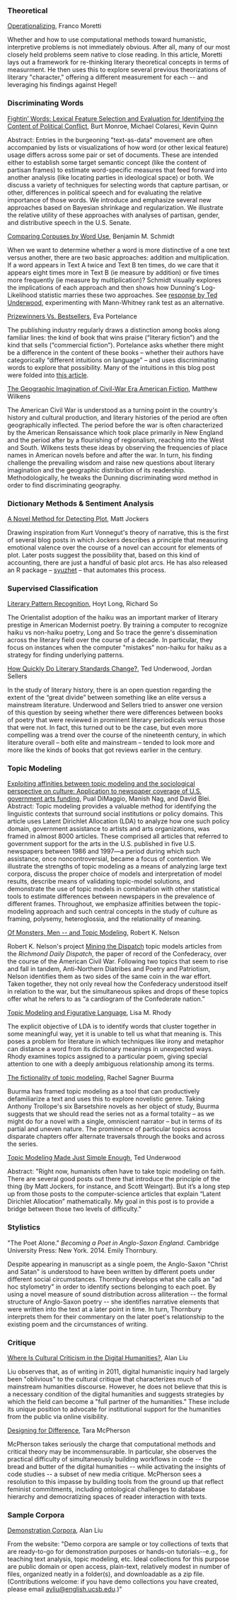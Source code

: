 ### Theoretical

[Operationalizing](https://litlab.stanford.edu/LiteraryLabPamphlet6.pdf), Franco Moretti

Whether and how to use computational methods toward humanistic, interpretive problems is not immediately obvious. After all, many of our most closely held problems seem native to close reading. In this article, Moretti lays out a framework for re-thinking literary theoretical concepts in terms of measurment. He then uses this to explore several previous theorizations of literary "character," offering a different measurement for each -- and leveraging his findings against Hegel!


### Discriminating Words

[Fightin’ Words: Lexical Feature Selection and Evaluation for Identifying the Content of Political Conflict](http://languagelog.ldc.upenn.edu/myl/Monroe.pdf), Burt Monroe, Michael Colaresi, Kevin Quinn

Abstract: Entries in the burgeoning "text-as-data" movement are often accompanied by lists or visualizations of how word (or other lexical feature) usage differs across some pair or set of documents. These are intended either to establish some target semantic concept (like the content of partisan frames) to estimate word-specific measures that feed forward into another analysis (like locating parties in ideological space) or both. We discuss a variety of techniques for selecting words that capture partisan, or other, differences in political speech and for evaluating the relative importance of those words. We introduce and emphasize several new approaches based on Bayesian shrinkage and regularization. We illustrate the relative utility of these approaches with analyses of partisan, gender, and distributive speech in the U.S. Senate. 

[Comparing Corpuses by Word Use](http://sappingattention.blogspot.com/2011/10/comparing-corpuses-by-word-use.html), Benjamin M. Schmidt

When we want to determine whether a word is more distinctive of a one text versus another, there are two basic approaches: addition and multiplication. If a word appears in Text A twice and Text B ten times, do we care that it appears eight times more in Text B (ie measure by addition) or five times more frequently (ie measure by multiplication)? Schmidt visually explores the implications of each approach and then shows how Dunning's Log-Likelihood statistic marries these two approaches. See [response by Ted Underwood](http://tedunderwood.com/2011/11/09/identifying-the-terms-that-characterize-an-author-or-genre-why-dunnings-may-not-be-the-best-method/), experimenting with Mann-Whitney rank test as an alternative.

[Prizewinners Vs. Bestsellers](http://txtlab.org/?p=494), Eva Portelance

The publishing industry regularly draws a distinction among  books along familiar lines: the kind of book that wins praise (“literary fiction”) and the kind that sells (“commercial fiction”). Portelance asks whether there might be a difference in the content of these books – whether their authors have categorically “different intuitions on language” – and uses discriminating words to explore that possibility. Many of the intuitions in this blog post were folded into [this article](http://post45.research.yale.edu/2016/05/how-cultural-capital-works-prizewinning-novels-bestsellers-and-the-time-of-reading/).

[The Geographic Imagination of Civil-War Era American Fiction](http://alh.oxfordjournals.org/content/25/4/803.extract), Matthew Wilkens

The American Civil War is understood as a turning point in the country's history and cultural production, and literary histories of the period are often geographically inflected. The period before the war is often characterized by the American Rensaissance which took place primarily in New England and the period after by a flourishing of regionalism, reaching into the West and South. Wilkens tests these ideas by observing the frequencies of place names in American novels before and after the war. In turn, his finding challenge the prevailing wisdom and raise new questions about literary imagination and the geographic distribution of its readership. Methodologically, he tweaks the Dunning discriminating word method in order to find discriminating geography.

### Dictionary Methods & Sentiment Analysis

[A Novel Method for Detecting Plot](http://www.matthewjockers.net/2014/06/05/a-novel-method-for-detecting-plot/), Matt Jockers

Drawing inspiration from Kurt Vonnegut's theory of narrative, this is the first of several blog posts in which Jockers describes a principle that measuring emotional valence over the course of a novel can account for elements of plot. Later posts suggest the possibility that, based on this kind of accounting, there are just a handful of basic plot arcs. He has also released an R package – [syuzhet](https://cran.r-project.org/web/packages/syuzhet/index.html) – that automates this process.


### Supervised Classification

[Literary Pattern Recognition](https://lucian.uchicago.edu/blogs/literarynetworks/files/2015/12/LONG_SO_CI.pdf), Hoyt Long, Richard So

The Orientalist adoption of the haiku was an important marker of literary prestige in American Modernist poetry. By training a computer to recognize haiku vs non-haiku poetry, Long and So trace the genre's dissemination across the literary field over the course of a decade. In particular, they focus on instances when the computer "mistakes" non-haiku for haiku as a strategy for finding underlying patterns.

[How Quickly Do Literary Standards Change?](https://tedunderwood.com/2015/05/18/how-quickly-do-literary-standards-change/), Ted Underwood, Jordan Sellers

 In the study of literary history, there is an open question regarding the extent of the “great divide” between something like an elite versus a mainstream literature. Underwood and Sellers tried to answer one version of this question by seeing whether there were differences between books of poetry that were reviewed in prominent literary periodicals versus those that were not. In fact, this turned out to be the case, but even more compelling was a trend over the course of the nineteenth century, in which literature overall – both elite and mainstream –  tended to look more and more like the kinds of books that got reviews earlier in the century. 

### Topic Modeling

[Exploiting affinities between topic modeling and the sociological perspective on culture: Application to newspaper coverage of U.S. government arts funding](http://www.sciencedirect.com/science/article/pii/S0304422X13000661), Pual DiMaggio, Manish Nag, and David Blei.  
Abstract: Topic modeling provides a valuable method for identifying the linguistic contexts that surround social institutions or policy domains. This article uses Latent Dirichlet Allocation (LDA) to analyze how one such policy domain, government assistance to artists and arts organizations, was framed in almost 8000 articles. These comprised all articles that referred to government support for the arts in the U.S. published in five U.S. newspapers between 1986 and 1997—a period during which such assistance, once noncontroversial, became a focus of contention. We illustrate the strengths of topic modeling as a means of analyzing large text corpora, discuss the proper choice of models and interpretation of model results, describe means of validating topic-model solutions, and demonstrate the use of topic models in combination with other statistical tools to estimate differences between newspapers in the prevalence of different frames. Throughout, we emphasize affinities between the topic-modeling approach and such central concepts in the study of culture as framing, polysemy, heteroglossia, and the relationality of meaning.

[Of Monsters, Men -- and Topic Modeling](http://opinionator.blogs.nytimes.com/2011/05/29/of-monsters-men-and-topic-modeling/), Robert K. Nelson

Robert K. Nelson's project [Mining the Dispatch](http://dsl.richmond.edu/dispatch/pages/intro) topic models articles from the <i>Richmond Daily Dispatch</i>, the paper of record of the Confederacy, over the course of the American Civil War. Following two topics that seem to rise and fall in tandem, Anti-Northern Diatribes and Poetry and Patriotism, Nelson identifies them as two sides of the same coin in the war effort. Taken together, they not only reveal how the Confederacy understood itself in relation to the war, but the simultaneous spikes and drops of these topics offer what he refers to as “a cardiogram of the Confederate nation.”

[Topic Modeling and Figurative Language](journalofdigitalhumanities.org/2-1/topic-modeling-and-figurative-language-by-lisa-m-rhody/), Lisa M. Rhody

The explicit objective of LDA is to identify words that cluster together in some meaningful way, yet it is unable to tell us what that meaning is. This poses a problem for literature in which techniques like irony and metaphor can distance a word from its dictionary meanings in unexpected ways. Rhody examines topics assigned to a particular poem, giving special attention to one with a deeply ambiguous relationship among its terms.

[The fictionality of topic modeling](http://bds.sagepub.com/content/spbds/2/2/2053951715610591.full.pdf), Rachel Sagner Buurma

Buurma has framed topic modeling as a tool that can productively defamiliarize a text and uses this to explore novelistic genre. Taking Anthony Trollope's six Barsetshire novels as her object of study, Buurma suggests that we should read the series not as a formal totality – as we might do for a novel with a single, omniscient narrator – but in terms of its partial and uneven nature. The prominence of particular topics across disparate chapters offer alternate traversals through the books and across the series.

[Topic Modeling Made Just Simple Enough](https://tedunderwood.com/2012/04/07/topic-modeling-made-just-simple-enough/), Ted Underwood

Abstract: "Right now, humanists often have to take topic modeling on faith. There are several good posts out there that introduce the principle of the thing (by Matt Jockers, for instance, and Scott Weingart). But it’s a long step up from those posts to the computer-science articles that explain “Latent Dirichlet Allocation” mathematically. My goal in this post is to provide a bridge between those two levels of difficulty."

### Stylistics

"The Poet Alone." <i>Becoming a Poet in Anglo-Saxon England</i>. Cambridge University Press: New York. 2014. Emily Thornbury.

Despite appearing in manuscript as a single poem, the Anglo-Saxon "Christ and Satan" is understood to have been written by different poets under different social circumstances. Thornbury develops what she calls an "ad hoc stylometry" in order to identify sections belonging to each poet. By using a novel measure of sound distribution across alliteration -- the formal structure of Anglo-Saxon poetry -- she identifies narrative elements that were written into the text at a later point in time. In turn, Thornbury interprets them for their commentary on the later poet's relationship to the existing poem and the circumstances of writing.

### Critique

[Where Is Cultural Criticism in the Digital Humanities?](http://dhdebates.gc.cuny.edu/debates/text/20), Alan Liu

Liu observes that, as of writing in 2011, digital humanistic inquiry had largely been "oblivious" to the cultural critique that characterizes much of mainstream humanities discourse. However, he does not believe that this is a necessary condition of the digital humanities and suggests strategies by which the field can become a "full partner of the humanities." These include its unique position to advocate for institutional support for the humanities from the public via online visibility.

[Designing for Difference](http://differences.dukejournals.org/content/25/1/177.abstract), Tara McPherson

McPherson takes seriously the charge that computational methods and critical theory may be incommensurable. In particular, she observes the practical difficulty of simultaneously building workflows in code -- the bread and butter of the digital humanities -- while activating the insights of code studies -- a subset of new media critique. McPherson sees a resolution to this impasse by building tools from the ground up that reflect feminist commitments, including ontological challenges to database hierarchy and democratizing spaces of reader interaction with texts.

### Sample Corpora

[Demonstration Corpora](http://dhresourcesforprojectbuilding.pbworks.com/w/page/69244469/Data%20Collections%20and%20Datasets#demo-corpora), Alan Liu

From the website: "Demo corpora are sample or toy collections of texts that are ready-to-go for demonstration purposes or hands-on tutorials--e.g., for teaching text analysis, topic modeling, etc.  Ideal collections for this purpose are public domain or open access, plain-text, relatively modest in number of files, organized neatly in a folder(s), and downloadable as a zip file. (Contributions welcome: if you have demo collections you have created, please email ayliu@english.ucsb.edu.)"
